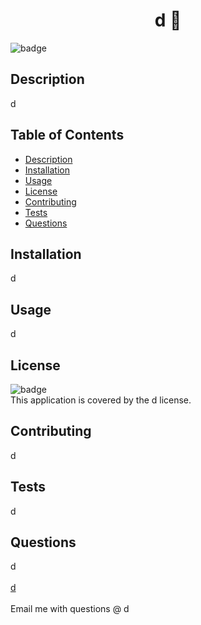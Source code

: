   <h1 align="center">d 👋</h1>
  
![badge](https://img.shields.io/badge/license-d-brightgreen)<br />
## Description
 d
## Table of Contents
- [Description](#description)
- [Installation](#installation)
- [Usage](#usage)
- [License](#license)
- [Contributing](#contributing)
- [Tests](#tests)
- [Questions](#questions)
## Installation
 d
## Usage
 d
## License
![badge](https://img.shields.io/badge/license-d-brightgreen)
<br />
This application is covered by the d license.

## Contributing

d

## Tests

d

## Questions

d<br />
<br />
[d](https://github.com/d)<br />
<br />
Email me with questions @ d
